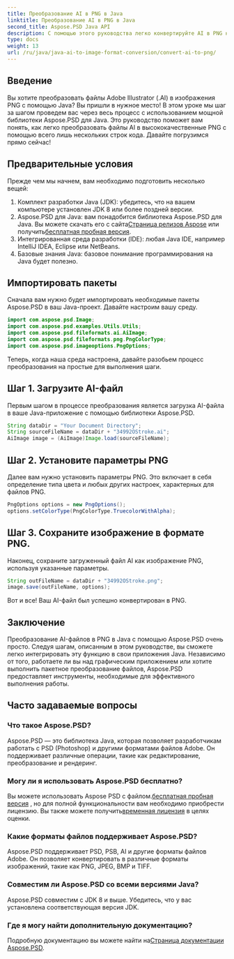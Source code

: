 ```yaml
---
title: Преобразование AI в PNG в Java
linktitle: Преобразование AI в PNG в Java
second_title: Aspose.PSD Java API
description: С помощью этого руководства легко конвертируйте AI в PNG на Java с помощью Aspose.PSD. Узнайте, как легко загружать, устанавливать параметры и сохранять файлы AI в виде изображений PNG.
type: docs
weight: 13
url: /ru/java/java-ai-to-image-format-conversion/convert-ai-to-png/
---
```

## Введение
Вы хотите преобразовать файлы Adobe Illustrator (.AI) в изображения PNG с помощью Java? Вы пришли в нужное место! В этом уроке мы шаг за шагом проведем вас через весь процесс с использованием мощной библиотеки Aspose.PSD для Java. Это руководство поможет вам понять, как легко преобразовать файлы AI в высококачественные PNG с помощью всего лишь нескольких строк кода. Давайте погрузимся прямо сейчас!
## Предварительные условия
Прежде чем мы начнем, вам необходимо подготовить несколько вещей:
1. Комплект разработки Java (JDK): убедитесь, что на вашем компьютере установлен JDK 8 или более поздней версии.
2.  Aspose.PSD для Java: вам понадобится библиотека Aspose.PSD для Java. Вы можете скачать его с сайта[Страница релизов Aspose](https://releases.aspose.com/psd/java/) или получить[бесплатная пробная версия](https://releases.aspose.com/).
3. Интегрированная среда разработки (IDE): любая Java IDE, например IntelliJ IDEA, Eclipse или NetBeans.
4. Базовые знания Java: базовое понимание программирования на Java будет полезно.
## Импортировать пакеты
Сначала вам нужно будет импортировать необходимые пакеты Aspose.PSD в ваш Java-проект. Давайте настроим вашу среду.
```java
import com.aspose.psd.Image;
import com.aspose.psd.examples.Utils.Utils;
import com.aspose.psd.fileformats.ai.AiImage;
import com.aspose.psd.fileformats.png.PngColorType;
import com.aspose.psd.imageoptions.PngOptions;
```
Теперь, когда наша среда настроена, давайте разобьем процесс преобразования на простые для выполнения шаги.
## Шаг 1. Загрузите AI-файл
Первым шагом в процессе преобразования является загрузка AI-файла в ваше Java-приложение с помощью библиотеки Aspose.PSD.
```java
String dataDir = "Your Document Directory"; 
String sourceFileName = dataDir + "34992OStroke.ai";       
AiImage image = (AiImage)Image.load(sourceFileName);
```
## Шаг 2. Установите параметры PNG
Далее вам нужно установить параметры PNG. Это включает в себя определение типа цвета и любых других настроек, характерных для файлов PNG.
```java
PngOptions options = new PngOptions();
options.setColorType(PngColorType.TruecolorWithAlpha);
```
## Шаг 3. Сохраните изображение в формате PNG.
Наконец, сохраните загруженный файл AI как изображение PNG, используя указанные параметры.
```java
String outFileName = dataDir + "34992OStroke.png";
image.save(outFileName, options);
```
Вот и все! Ваш AI-файл был успешно конвертирован в PNG.
## Заключение
Преобразование AI-файлов в PNG в Java с помощью Aspose.PSD очень просто. Следуя шагам, описанным в этом руководстве, вы сможете легко интегрировать эту функцию в свои приложения Java. Независимо от того, работаете ли вы над графическим приложением или хотите выполнить пакетное преобразование файлов, Aspose.PSD предоставляет инструменты, необходимые для эффективного выполнения работы.
## Часто задаваемые вопросы
### Что такое Aspose.PSD?
Aspose.PSD — это библиотека Java, которая позволяет разработчикам работать с PSD (Photoshop) и другими форматами файлов Adobe. Он поддерживает различные операции, такие как редактирование, преобразование и рендеринг.
### Могу ли я использовать Aspose.PSD бесплатно?
 Вы можете использовать Aspose PSD с файлом.[бесплатная пробная версия](https://releases.aspose.com/) , но для полной функциональности вам необходимо приобрести лицензию. Вы также можете получить[временная лицензия](https://purchase.aspose.com/temporary-license/) в целях оценки.
### Какие форматы файлов поддерживает Aspose.PSD?
Aspose.PSD поддерживает PSD, PSB, AI и другие форматы файлов Adobe. Он позволяет конвертировать в различные форматы изображений, такие как PNG, JPEG, BMP и TIFF.
### Совместим ли Aspose.PSD со всеми версиями Java?
Aspose.PSD совместим с JDK 8 и выше. Убедитесь, что у вас установлена соответствующая версия JDK.
### Где я могу найти дополнительную документацию?
 Подробную документацию вы можете найти на[Страница документации Aspose.PSD](https://reference.aspose.com/psd/java/).